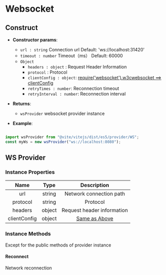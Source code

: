 # Websocket

## Construct

- **Constructor params**: 

  * `url : string` Connection url  Default: 'ws://localhost:31420'
  * `timeout : number` Timeout（ms） Default: 60000
  * `Object` 
	- `headers : object` : Request Header Information
    - `protocol` : Protocol
    - `clientConfig : object`: [require('websocket').w3cwebsocket ==> clientConfig](https://github.com/theturtle32/WebSocket-Node/blob/58f301a6e245ee25c4ca50dbd6e3d30c69c9d3d1/docs/WebSocketClient.md)
    - `retryTimes : number`: Reconnection timeout
    - `retryInterval : number`: Reconnection interval

- **Returns**: 
	- `wsProvider` websocket provider instance

- **Example**:

```javascript

import wsProvider from "@vite/vitejs/dist/es5/provider/WS";
const myWs = new wsProvider("ws://localhost:8080");

```

## WS Provider

### Instance Properties

|  Name  | Type | Description |
|:------------:|:-----:|:-----:|
| url | string | Network connection path |
| protocol | string | Protocol |
| headers | object | Request header information |
| clientConfig | object | [Same as Above](https://github.com/theturtle32/WebSocket-Node/blob/58f301a6e245ee25c4ca50dbd6e3d30c69c9d3d1/docs/WebSocketClient.md)|

### Instance Methods
Except for the public methods of provider instance

#### Reconnect
Network reconnection

